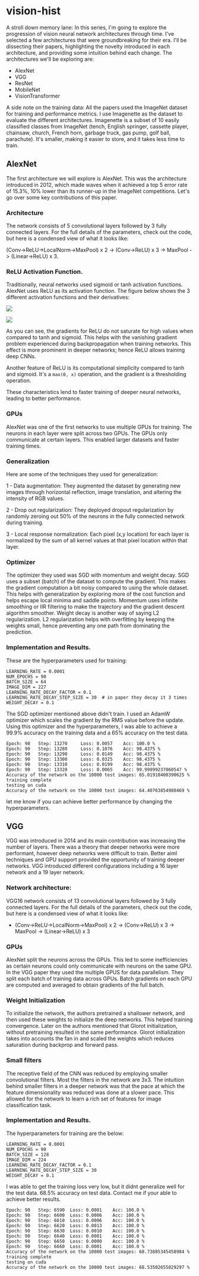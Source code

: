 # vision-hist

A stroll down memory lane: In this series, I'm going to explore the progression of vision neural network architectures
through time. I've selected a few architectures that were groundbreaking for their era. I'll be dissecting their papers,
highlighting the novelty introduced in each architecture, and providing some intuition behind each change. The
architectures we'll be exploring are:

* AlexNet
* VGG
* ResNet
* MobileNet
* VisionTransformer

A side note on the training data: All the papers used the ImageNet dataset for training and performance metrics. I use
Imagenette as the dataset to evaluate the different architectures. Imagenette is a subset of 10 easily classified
classes from ImageNet (tench, English springer, cassette player, chainsaw, church, French horn, garbage truck, gas pump,
golf ball, parachute). It's smaller, making it easier to store, and it takes less time to train.

## AlexNet

The first architecture we will explore is AlexNet. This was the architecture introduced in 2012, which made waves when
it achieved a top 5 error rate of 15.3%, 10% lower than its runner-up in the ImageNet competitions. Let's go over some
key contributions of this paper.

### Architecture

The network consists of 5 convolutional layers followed by 3 fully connected layers. For the full details of the
parameters, check out the code, but here is a condensed view of what it looks like:

(Conv->ReLU->LocalNorm->MaxPool) x 2 -> (Conv->ReLU) x 3 -> MaxPool -> (Linear->ReLU) x 3.

### ReLU Activation Function.

Traditionally, neural networks used sigmoid or tanh activation functions. AlexNet uses ReLU as its activation function.
The figure below shows the 3 different activation functions and their derivatives:

![](/Users/hamid/PycharmProjects/vision-hist/assets/act-func.png)

![](/Users/hamid/PycharmProjects/vision-hist/assets/grad-act-func.png)

As you can see, the gradients for ReLU do not saturate for high values when compared to tanh and sigmoid. This helps
with the vanishing gradient problem experienced during backpropagation when training networks. This effect is more
prominent in deeper networks; hence ReLU allows training deep CNNs.

Another feature of ReLU is its computational simplicity compared to tanh and sigmoid. It's a `max(0, x)` operation, and
the gradient is a thresholding operation.

These characteristics lend to faster training of deeper neural networks, leading to better performance.

### GPUs

AlexNet was one of the first networks to use multiple GPUs for training. The neurons in each layer were split across two
GPUs. The GPUs only communicate at certain layers. This enabled larger datasets and faster training times.

### Generalization

Here are some of the techniques they used for generalization:

1 - Data augmentation: They augmented the dataset by generating new images through horizontal reflection, image
translation, and altering the intensity of RGB values.

2 - Drop out regularization: They deployed dropout regularization by randomly zeroing out 50% of the neurons in the
fully connected network
during training.

3 - Local response normalization: Each pixel (x,y location) for each layer is normalized by the sum of all kernel values
at that pixel location within that layer.

### Optimizer

The optimizer they used was SGD with momentum and weight decay. SGD uses a subset (batch) of the dataset to compute the
gradient. This makes the gradient computation a bit noisy compared to using the whole dataset. This helps with
generalization by exploring more of the cost function and helps escape local minima and saddle points. Momentum uses
infinite smoothing or IIR filtering to make the trajectory and the gradient descent algorithm smoother. Weight decay is
another way of saying L2 regularization. L2 regularization helps with overfitting by keeping the weights small, hence
preventing any one path from dominating the prediction.

### Implementation and Results.

These are the hyperparameters used for training:

```
LEARNING_RATE = 0.0001
NUM_EPOCHS = 90
BATCH_SIZE = 64
IMAGE_DIM = 227
LEARNING_RATE_DECAY_FACTOR = 0.1
LEARNING_RATE_DECAY_STEP_SIZE = 30  # in paper they decay it 3 times
WEIGHT_DECAY = 0.1
```

The SGD optimizer mentioned above didn't train. I used an AdamW optimizer which scales the gradient by the RMS value
before the update. Using this optimizer and the hyperparameters, I was able to achieve a 99.9% accuracy on the training
data and a 65% accuracy on the test data.

```
Epoch: 90 	Step: 13270 	Loss: 0.0057 	Acc: 100.0 %
Epoch: 90 	Step: 13280 	Loss: 0.1076 	Acc: 98.4375 %
Epoch: 90 	Step: 13290 	Loss: 0.0149 	Acc: 98.4375 %
Epoch: 90 	Step: 13300 	Loss: 0.0325 	Acc: 98.4375 %
Epoch: 90 	Step: 13310 	Loss: 0.0199 	Acc: 98.4375 %
Epoch: 90 	Step: 13320 	Loss: 0.0065 	Acc: 99.99999237060547 %
Accuracy of the network on the 10000 test images: 65.01910400390625 %
training complete
testing on cuda
Accuracy of the network on the 10000 test images: 64.40763854980469 %
```

let me know if you can achieve better performance by changing the hyperparameters.

## VGG

VGG was introduced in 2014 and its main contribution was increasing the number of layers. There was a theory that deeper
networks were more performant, however deep networks were difficult to train. Better aiml techniques and GPU support
provided the opportunity of training deeper networks. VGG introduced different configurations including a 16 layer
network and a 19 layer network.

### Network architecture:

VGG16 network consists of 13 convolutional layers followed by 3 fully connected layers. For the full details of the
parameters, check out the code, but here is a condensed view of what it looks like:

* (Conv->ReLU->LocalNorm->MaxPool) x 2 -> (Conv->ReLU) x 3 -> MaxPool -> (Linear->ReLU) x 3

### GPUs

AlexNet split the neurons across the GPUs. This led to some inefficiencies as certain neurons could
only communicate with neurons on the same GPU. In the VGG paper they used the multiple GPUS for data parallelism. They
split each batch of training data across GPUs. Batch gradients on each GPU are computed and averaged
to obtain gradients of the full batch.

### Weight Initialization

To initialize the network, the authors pretrained a shallower network, and then used these weights to initialize the
deep networks. This helped training convergence. Later on the authors mentioned that Glorot initialization, without
pretraining resulted in the same performance. Glorot initialization takes into accounts the fan in and scaled the
weights which reduces saturation during backprop and forward pass.

### Small filters

The receptive field of the CNN was reduced by employing smaller convolutional filters. Most the filters in the network
are 3x3. The intuition behind smaller filters in a deeper network was that the pace at which the feature dimensionality
was reduced was done at a slower pace. This allowed for the network to learn a rich set of features for image
classification task.

### Implementation and Results.

The hyperparameters for training are the below:

```
LEARNING_RATE = 0.0001
NUM_EPOCHS = 90
BATCH_SIZE = 128
IMAGE_DIM = 224
LEARNING_RATE_DECAY_FACTOR = 0.1
LEARNING_RATE_DECAY_STEP_SIZE = 30
WEIGHT_DECAY = 0.1
```

I was able to get the training loss very low, but it didnt generalize well for the test data. 68.5% accuracy on test
data. Contact me if your able to achieve better results.

```
Epoch: 90 	Step: 6590 	Loss: 0.0001 	Acc: 100.0 %
Epoch: 90 	Step: 6600 	Loss: 0.0006 	Acc: 100.0 %
Epoch: 90 	Step: 6610 	Loss: 0.0006 	Acc: 100.0 %
Epoch: 90 	Step: 6620 	Loss: 0.0013 	Acc: 100.0 %
Epoch: 90 	Step: 6630 	Loss: 0.0010 	Acc: 100.0 %
Epoch: 90 	Step: 6640 	Loss: 0.0001 	Acc: 100.0 %
Epoch: 90 	Step: 6650 	Loss: 0.0000 	Acc: 100.0 %
Epoch: 90 	Step: 6660 	Loss: 0.0001 	Acc: 100.0 %
Accuracy of the network on the 10000 test images: 68.73885345458984 %
training complete
testing on cuda
Accuracy of the network on the 10000 test images: 68.53502655029297 %
```


